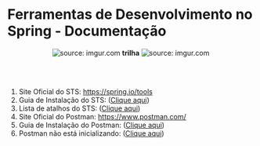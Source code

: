 # Ferramentas de Desenvolvimento no Spring - Documentação

<div align="center">
    <img src="https://i.imgur.com/w8tTOuT.png" title="source: imgur.com" /> 
    <strong>trilha</strong>
    <img src="https://i.imgur.com/zUC0bts.png" title="source: imgur.com" />
</div>

<br /><br />

1. Site Oficial do STS: https://spring.io/tools
2. Guia de Instalação do STS: (<a href="https://github.com/rafaelq80/spring_react/blob/main/install/instalacao_sts.pdf">Clique aqui</a>)
3. Lista de atalhos do STS: (<a href="https://github.com/rafaelq80/spring_react/blob/main/install/atalhos_eclipse_sts.pdf">Clique aqui</a>)
4. Site Oficial do Postman: https://www.postman.com/
5. Guia de Instalação do Postman: (<a href="https://github.com/rafaelq80/spring_react/blob/main/install/instalacao_postman.pdf">Clique aqui</a>)
6. Postman não está inicializando: (<a href="https://github.com/rafaelq80/spring_react/blob/main/install/postman_nao_inicializa.pdf">Clique aqui</a>)

